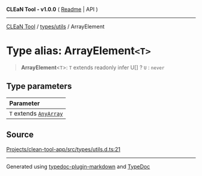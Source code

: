 **CLEaN Tool - v1.0.0** ( [Readme](../../../README.md) \| API )

***

[CLEaN Tool](../../../modules.md) / [types/utils](../README.md) / ArrayElement

# Type alias: ArrayElement`<T>`

> **ArrayElement**\<`T`\>: `T` extends readonly infer U[] ? `U` : `never`

## Type parameters

| Parameter |
| :------ |
| `T` extends [`AnyArray`](AnyArray.md) |

## Source

[Projects/clean-tool-app/src/types/utils.d.ts:21](https://github.com/yuckyh/clean-tool-app/)

***

Generated using [typedoc-plugin-markdown](https://www.npmjs.com/package/typedoc-plugin-markdown) and [TypeDoc](https://typedoc.org/)

